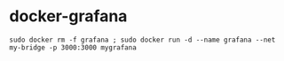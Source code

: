 # docker-grafana

`sudo docker rm -f grafana ; sudo docker run -d --name grafana --net my-bridge -p 3000:3000 mygrafana`
